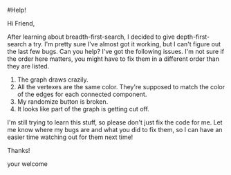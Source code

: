 #Help!

Hi Friend,

After learning about breadth-first-search, I decided to give depth-first-search a try.  I'm pretty sure I've almost got it working, but I can't figure out the last few bugs.  Can you help?  I've got the following issues.  I'm not sure if the order here matters, you might have to fix them in a different order than they are listed.

1.  The graph draws crazily.
2.  All the vertexes are the same color.  They're supposed to match the color of the edges for each connected component.
3.  My randomize button is broken.
4.  It looks like part of the graph is getting cut off.

I'm still trying to learn this stuff, so please don't just fix the code for me.  Let me know where my bugs are and what you did to fix them, so I can have an easier time watching out for them next time!

Thanks!

your welcome